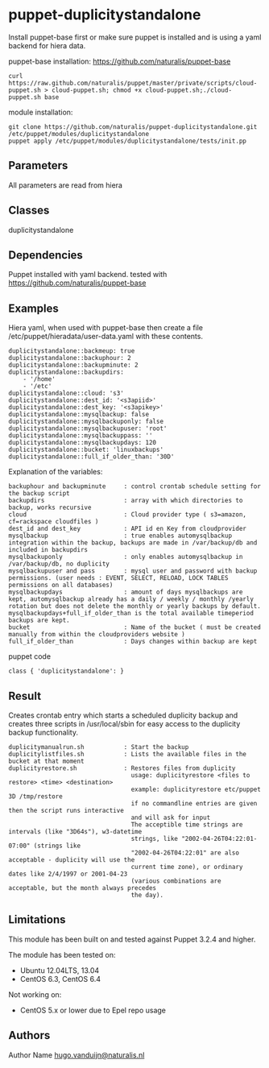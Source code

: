 puppet-duplicitystandalone
===================

Install puppet-base first or make sure puppet is installed and is using a yaml backend for hiera data. 

puppet-base installation: 
https://github.com/naturalis/puppet-base

```
curl https://raw.github.com/naturalis/puppet/master/private/scripts/cloud-puppet.sh > cloud-puppet.sh; chmod +x cloud-puppet.sh;./cloud-puppet.sh base
```
module installation:
```
git clone https://github.com/naturalis/puppet-duplicitystandalone.git /etc/puppet/modules/duplicitystandalone
puppet apply /etc/puppet/modules/duplicitystandalone/tests/init.pp
```

Parameters
-------------
All parameters are read from hiera

Classes
-------------
duplicitystandalone

Dependencies
-------------
Puppet installed with yaml backend. tested with https://github.com/naturalis/puppet-base

Examples
-------------
Hiera yaml, when used with puppet-base then create a file /etc/puppet/hieradata/user-data.yaml with these contents.

```
duplicitystandalone::backmeup: true
duplicitystandalone::backuphour: 2
duplicitystandalone::backupminute: 2
duplicitystandalone::backupdirs:
    - '/home'
    - '/etc'
duplicitystandalone::cloud: 's3'
duplicitystandalone::dest_id: '<s3apiid>'
duplicitystandalone::dest_key: '<s3apikey>'
duplicitystandalone::mysqlbackup: false
duplicitystandalone::mysqlbackuponly: false
duplicitystandalone::mysqlbackupuser: 'root'
duplicitystandalone::mysqlbackuppass: ''
duplicitystandalone::mysqlbackupdays: 120
duplicitystandalone::bucket: 'linuxbackups'
duplicitystandalone::full_if_older_than: '30D'
```
Explanation of the variables:
```
backuphour and backupminute     : control crontab schedule setting for the backup script
backupdirs                      : array with which directories to backup, works recursive
cloud                           : Cloud provider type ( s3=amazon, cf=rackspace cloudfiles )
dest_id and dest_key            : API id en Key from cloudprovider
mysqlbackup                     : true enables automysqlbackup integration within the backup, backups are made in /var/backup/db and included in backupdirs
mysqlbackuponly                 : only enables automysqlbackup in /var/backup/db, no duplicity
mysqlbackupuser and pass        : mysql user and password with backup permissions. (user needs : EVENT, SELECT, RELOAD, LOCK TABLES permissions on all databases)
mysqlbackupdays                 : amount of days mysqlbackups are kept, automysqlbackup already has a daily / weekly / monthly /yearly rotation but does not delete the monthly or yearly backups by default. mysqlbackupdays+full_if_older_than is the total available timeperiod backups are kept.
bucket                          : Name of the bucket ( must be created manually from within the cloudproviders website )
full_if_older_than              : Days changes within backup are kept 
```

puppet code
```
class { 'duplicitystandalone': }
```
Result
-------------
Creates crontab entry which starts a scheduled duplicity backup and creates three scripts in /usr/local/sbin for 
easy access to the duplicity backup functionality. 
```
duplicitymanualrun.sh           : Start the backup
duplicitylistfiles.sh           : Lists the available files in the bucket at that moment
duplicityrestore.sh             : Restores files from duplicity
                                  usage: duplicityrestore <files to restore> <time> <destination>
                                  example: duplicityrestore etc/puppet 3D /tmp/restore
                                  if no commandline entries are given then the script runs interactive
                                  and will ask for input
                                  The acceptible time strings are intervals (like "3D64s"), w3-datetime
                                  strings, like "2002-04-26T04:22:01-07:00" (strings like
                                  "2002-04-26T04:22:01" are also acceptable - duplicity will use the
                                  current time zone), or ordinary dates like 2/4/1997 or 2001-04-23
                                  (various combinations are acceptable, but the month always precedes
                                  the day).
```


Limitations
-------------
This module has been built on and tested against Puppet 3.2.4 and higher.

The module has been tested on:
- Ubuntu 12.04LTS, 13.04
- CentOS 6.3, CentOS 6.4

Not working on: 
- CentOS 5.x or lower due to Epel repo usage

Authors
-------------
Author Name <hugo.vanduijn@naturalis.nl>

